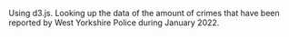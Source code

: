 Using d3.js. 
Looking up the data of the amount of crimes that have been reported by West Yorkshire Police during January 2022.
